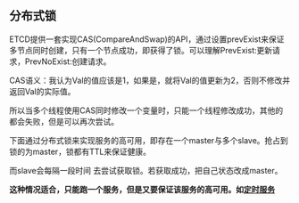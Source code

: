 ## 分布式锁

ETCD提供一套实现CAS(CompareAndSwap)的API，通过设置prevExist来保证多节点同时创建，只有一个节点成功，即获得了锁。可以理解PrevExist:更新请求，PrevNoExist:创建请求。

CAS语义：我认为Val的值应该是1，如果是，就将Val的值更新为2，否则不修改并返回Val的实际值。

所以当多个线程使用CAS同时修改一个变量时，只能一个线程修改成功，其他的都会失败，但是可以再次尝试。

下面通过分布式锁来实现服务的高可用，即存在一个master与多个slave。抢占到锁的为master，锁都有TTL来保证健康。

而slave会每隔一段时间 去尝试获取锁。若获取成功，把自己状态改成master。

**这种情况适合，只能跑一个服务，但是又要保证该服务的高可用。如[定时服务](https://github.com/Fedomn/go-knowledge/blob/master/test/etcd/distributed_lock/ha.go)**